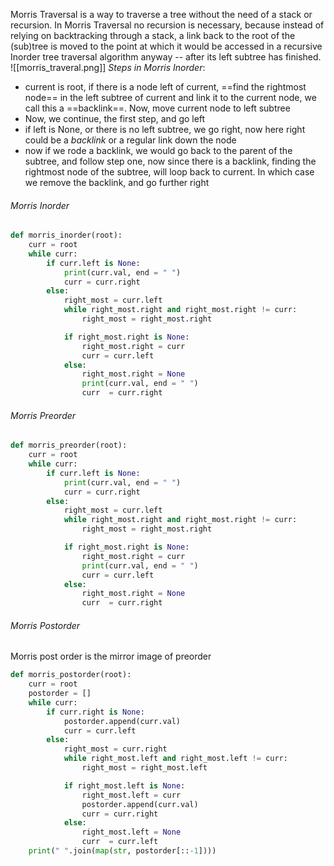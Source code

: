 Morris Traversal is a way to traverse a tree without the need of a stack or recursion. In Morris Traversal no recursion is necessary, because instead of relying on backtracking through a stack, a link back to the root of the (sub)tree is moved to the point at which it would be accessed in a recursive Inorder tree traversal algorithm anyway -- after its left subtree has finished.
![[morris_traveral.png]]
*Steps in Morris Inorder*:
- current is root, if there is a node left of current, ==find the rightmost node== in the left subtree of current and link it to the current node, we call this a ==backlink==. Now, move current node to left subtree
- Now, we continue, the first step, and go left
- if left is None, or there is no left subtree, we go right, now here right could be a *backlink* or a regular link down the node
- now if we rode a backlink, we would go back to the parent of the subtree, and follow step one, now since there is a backlink, finding the rightmost node of the subtree, will loop back to current. In which case we remove the backlink, and go further right

###### Morris Inorder
```python
def morris_inorder(root):
    curr = root
    while curr:
        if curr.left is None:
            print(curr.val, end = " ")
            curr = curr.right
        else:
            right_most = curr.left
            while right_most.right and right_most.right != curr:
                right_most = right_most.right

            if right_most.right is None:
                right_most.right = curr
                curr = curr.left
            else:
                right_most.right = None
                print(curr.val, end = " ")
                curr  = curr.right
```
###### Morris Preorder
```python
def morris_preorder(root):
    curr = root
    while curr:
        if curr.left is None:
            print(curr.val, end = " ")
            curr = curr.right
        else:
            right_most = curr.left
            while right_most.right and right_most.right != curr:
                right_most = right_most.right

            if right_most.right is None:
                right_most.right = curr
                print(curr.val, end = " ")
                curr = curr.left
            else:
                right_most.right = None
                curr  = curr.right
```
###### Morris Postorder
Morris post order is the mirror image of preorder
```python
def morris_postorder(root):
    curr = root
    postorder = []
    while curr:
        if curr.right is None:
            postorder.append(curr.val)
            curr = curr.left
        else:
            right_most = curr.right
            while right_most.left and right_most.left != curr:
                right_most = right_most.left

            if right_most.left is None:
                right_most.left = curr
                postorder.append(curr.val)
                curr = curr.right
            else:
                right_most.left = None
                curr  = curr.left
    print(" ".join(map(str, postorder[::-1])))
```